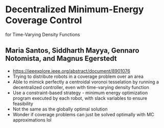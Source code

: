 # Decentralized Minimum-Energy Coverage Control
for Time-Varying Density Functions
## Maria Santos, Siddharth Mayya, Gennaro Notomista, and Magnus Egerstedt

* https://ieeexplore.ieee.org/abstract/document/8901076
* Trying to distribute robots in a coverage problem over an area
* Able to mimick perfectly a centroidal voronoi tesselation by running a decentralized controller, even with time-varying density function 
* Use a constraint-based strategy - minimum energy optimization program executed by each robot, with slack variables to ensure feasibility 
* Not the same as the globally optimal solution
* Wonder if coverage problems can just be solved optimally with MC approximations lol 
